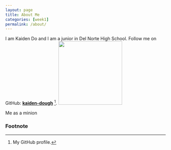```yaml
---
layout: page
title: About Me
categories: [week1]
permalink: /about/
---
```


I am Kaiden Do and I am a junior in Del Norte High School. Follow me on GitHub: **[kaiden-dough](https://github.com/kaiden-dough)** [^1].
<img src="https://cdn.discordapp.com/attachments/935406715002826813/1020950247184273408/Snapchat-105179607.jpg" width="200"/>
<figcaption>Me as a minion</figcaption>

### Footnote
[^1]:My GitHub profile.
